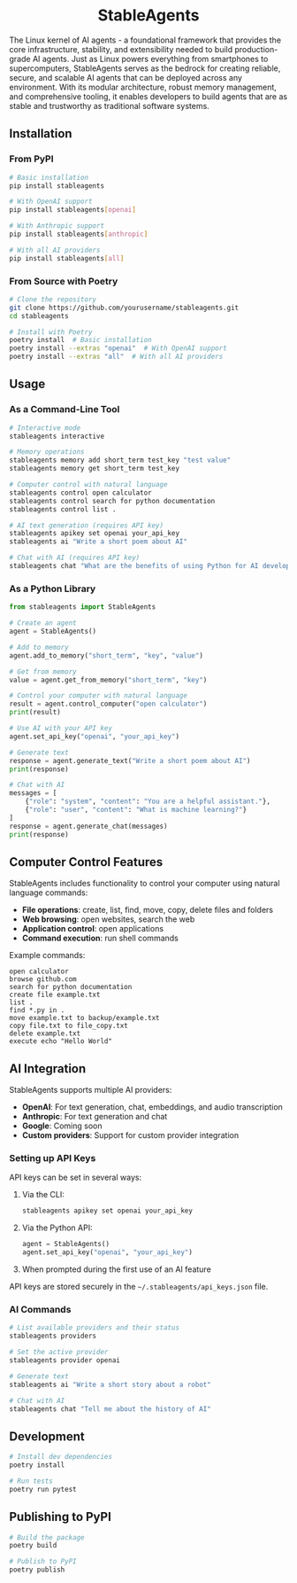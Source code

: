 # <div align="center">StableAgents</div>

The Linux kernel of AI agents - a foundational framework that provides the core infrastructure, stability, and extensibility needed to build production-grade AI agents. Just as Linux powers everything from smartphones to supercomputers, StableAgents serves as the bedrock for creating reliable, secure, and scalable AI agents that can be deployed across any environment. With its modular architecture, robust memory management, and comprehensive tooling, it enables developers to build agents that are as stable and trustworthy as traditional software systems.
## Installation

### From PyPI

```bash
# Basic installation
pip install stableagents

# With OpenAI support
pip install stableagents[openai]

# With Anthropic support
pip install stableagents[anthropic]

# With all AI providers
pip install stableagents[all]
```

### From Source with Poetry

```bash
# Clone the repository
git clone https://github.com/yourusername/stableagents.git
cd stableagents

# Install with Poetry
poetry install  # Basic installation
poetry install --extras "openai"  # With OpenAI support
poetry install --extras "all"  # With all AI providers
```

## Usage

### As a Command-Line Tool

```bash
# Interactive mode
stableagents interactive

# Memory operations
stableagents memory add short_term test_key "test value"
stableagents memory get short_term test_key

# Computer control with natural language
stableagents control open calculator
stableagents control search for python documentation
stableagents control list .

# AI text generation (requires API key)
stableagents apikey set openai your_api_key
stableagents ai "Write a short poem about AI"

# Chat with AI (requires API key)
stableagents chat "What are the benefits of using Python for AI development?"
```

### As a Python Library

```python
from stableagents import StableAgents

# Create an agent
agent = StableAgents()

# Add to memory
agent.add_to_memory("short_term", "key", "value")

# Get from memory
value = agent.get_from_memory("short_term", "key")

# Control your computer with natural language
result = agent.control_computer("open calculator")
print(result)

# Use AI with your API key
agent.set_api_key("openai", "your_api_key")

# Generate text
response = agent.generate_text("Write a short poem about AI")
print(response)

# Chat with AI
messages = [
    {"role": "system", "content": "You are a helpful assistant."},
    {"role": "user", "content": "What is machine learning?"}
]
response = agent.generate_chat(messages)
print(response)
```

## Computer Control Features

StableAgents includes functionality to control your computer using natural language commands:

- **File operations**: create, list, find, move, copy, delete files and folders
- **Web browsing**: open websites, search the web
- **Application control**: open applications
- **Command execution**: run shell commands

Example commands:

```
open calculator
browse github.com
search for python documentation
create file example.txt
list .
find *.py in .
move example.txt to backup/example.txt
copy file.txt to file_copy.txt
delete example.txt
execute echo "Hello World"
```

## AI Integration

StableAgents supports multiple AI providers:

- **OpenAI**: For text generation, chat, embeddings, and audio transcription
- **Anthropic**: For text generation and chat
- **Google**: Coming soon
- **Custom providers**: Support for custom provider integration

### Setting up API Keys

API keys can be set in several ways:

1. Via the CLI:
   ```bash
   stableagents apikey set openai your_api_key
   ```

2. Via the Python API:
   ```python
   agent = StableAgents()
   agent.set_api_key("openai", "your_api_key")
   ```

3. When prompted during the first use of an AI feature

API keys are stored securely in the `~/.stableagents/api_keys.json` file.

### AI Commands

```bash
# List available providers and their status
stableagents providers

# Set the active provider
stableagents provider openai

# Generate text
stableagents ai "Write a short story about a robot"

# Chat with AI
stableagents chat "Tell me about the history of AI"
```

## Development

```bash
# Install dev dependencies
poetry install

# Run tests
poetry run pytest
```

## Publishing to PyPI

```bash
# Build the package
poetry build

# Publish to PyPI
poetry publish
```